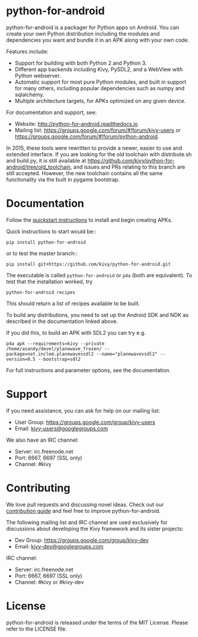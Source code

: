 # python-for-android

python-for-android is a packager for Python apps on Android. You can
create your own Python distribution including the modules and
dependencies you want and bundle it in an APK along with your own
code.

Features include:

- Support for building with both Python 2 and Python 3.
- Different app backends including Kivy, PySDL2, and a WebView with
  Python webserver.
- Automatic support for most pure Python modules, and built in support
  for many others, including popular dependencies such as numpy and
  sqlalchemy.
- Multiple architecture targets, for APKs optimized on any given device.

For documentation and support, see:

- Website: http://python-for-android.readthedocs.io
- Mailing list: https://groups.google.com/forum/#!forum/kivy-users or
  https://groups.google.com/forum/#!forum/python-android.

In 2015, these tools were rewritten to provide a newer, easier to use and
extended interface. If you are looking for the old toolchain with
distribute.sh and build.py, it is still available at
https://github.com/kivy/python-for-android/tree/old_toolchain, and
issues and PRs relating to this branch are still accepted. However,
the new toolchain contains all the same functionality via the built in
pygame bootstrap.

# Documentation

Follow the
[quickstart instructions](https://python-for-android.readthedocs.org/en/latest/quickstart/)
to install and begin creating APKs.

Quick instructions to start would be::

    pip install python-for-android

or to test the master branch::

    pip install git+https://github.com/kivy/python-for-android.git

The executable is called `python-for-android` or `p4a` (both are
equivalent). To test that the installation worked, try

    python-for-android recipes

This should return a list of recipes available to be built.

To build any distributions, you need to set up the Android SDK and NDK
as described in the documentation linked above.

If you did this, to build an APK with SDL2 you can try e.g.

    p4a apk --requirements=kivy --private /home/asandy/devel/planewave_frozen/ --package=net.inclem.planewavessdl2 --name="planewavessdl2" --version=0.5 --bootstrap=sdl2

For full instructions and parameter options, see the documentation.

# Support

If you need assistance, you can ask for help on our mailing list:

* User Group: https://groups.google.com/group/kivy-users
* Email: kivy-users@googlegroups.com

We also have an IRC channel:

* Server: irc.freenode.net
* Port: 6667, 6697 (SSL only)
* Channel: #kivy

# Contributing

We love pull requests and discussing novel ideas. Check out our
[contribution guide](http://kivy.org/docs/contribute.html) and
feel free to improve python-for-android.

The following mailing list and IRC channel are used exclusively for
discussions about developing the Kivy framework and its sister projects:

* Dev Group: https://groups.google.com/group/kivy-dev
* Email: kivy-dev@googlegroups.com

IRC channel:

* Server: irc.freenode.net
* Port: 6667, 6697 (SSL only)
* Channel: #kivy or #kivy-dev

# License

python-for-android is released under the terms of the MIT License. Please refer to the
LICENSE file.
